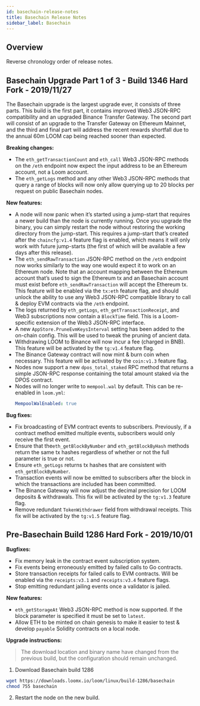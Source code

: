 ```yaml
---
id: basechain-release-notes
title: Basechain Release Notes
sidebar_label: Basechain
---
```


## Overview

Reverse chronology order of release notes.

## Basechain Upgrade Part 1 of 3 - Build 1346 Hard Fork - 2019/11/27

The Basechain upgrade is the largest upgrade ever, it consists of three parts. This build is the first part, it contains improved Web3 JSON-RPC compatibility and an upgraded Binance Transfer Gateway. The second part will consist of an upgrade to the Transfer Gateway on Ethereum Mainnet, and the third and final part will address the recent rewards shortfall due to the annual 60m LOOM cap being reached sooner than expected.

**Breaking changes:**

- The `eth_getTransactionCount` and `eth_call` Web3 JSON-RPC methods on the `/eth` endpoint now expect the input address to be an Ethereum account, not a Loom account.
- The `eth_getLogs` method and any other Web3 JSON-RPC methods that query a range of blocks will now only allow querying up to 20 blocks per request on public Basechain nodes.

**New features:**

- A node will now panic when it’s started using a jump-start that requires a newer build than the node is currently running. Once you upgrade the binary, you can simply restart the node without restoring the working directory from the jump-start. This requires a jump-start that’s created after the `chaincfg:v1.4` feature flag is enabled, which means it will only work with future jump-starts (the first of which will be available a few days after this release).
- The `eth_sendRawTransaction` JSON-RPC method on the `/eth` endpoint now works similarly to the way one would expect it to work on an Ethereum node. Note that an account mapping between the Ethereum account that’s used to sign the Ethereum tx and an Basechain account must exist before `eth_sendRawTransaction` will accept the Ethereum tx. This feature will be enabled via the `tx:eth` feature flag, and should unlock the ability to use any Web3 JSON-RPC compatible library to call & deploy EVM contracts via the `/eth` endpoint.
- The logs returned by `eth_getLogs`, `eth_getTransactionReceipt`, and Web3 subscriptions now contain a `BlockTime` field. This is a Loom-specific extension of the Web3 JSON-RPC interface.
- A new `AppStore.PruneEvmKeysInterval` setting has been added to the on-chain config. This will be used to tweak the pruning of ancient data.
- Withdrawing LOOM to Binance will now incur a fee (charged in BNB). This feature will be activated by the `tg:v1.4` feature flag.
- The Binance Gateway contract will now mint & burn coin when necessary. This feature will be activated by the `coin:v1.3` feature flag.
- Nodes now support a new `dpos_total_staked` RPC method that returns a simple JSON-RPC response containing the total amount staked via the DPOS contract.
- Nodes will no longer write to `mempool.wal` by default. This can be re-enabled in `loom.yml`:
  ```yaml
  MempoolWalEnabled: true
  ```

**Bug fixes:**

- Fix broadcasting of EVM contract events to subscribers. Previously, if a contract method emitted multiple events, subscribers would only receive the first event.
- Ensure that the`eth_getBlockByNumber` and `eth_getBlockByHash` methods return the same tx hashes regardless of whether or not the full parameter is true or not.
- Ensure `eth_getLogs` returns tx hashes that are consistent with `eth_getBlockByNumber`.
- Transaction events will now be emitted to subscribers after the block in which the transactions are included has been committed.
- The Binance Gateway will now adjust the decimal precision for LOOM deposits & withdrawals. This fix will be activated by the `tg:v1.3` feature flag.
- Remove redundant `TokenWithdrawer` field from withdrawal receipts. This fix will be activated by the `tg:v1.5` feature flag.

## Pre-Basechain Build 1286 Hard Fork - 2019/10/01

**Bugfixes:**

* Fix memory leak in the contract event subscription system.
* Fix events being erroneously emitted by failed calls to Go contracts.
* Store transaction receipts for failed calls to EVM contracts. Will be enabled via the `receipts:v3.1` and `receipts:v3.4` feature flags.
* Stop emitting redundant jailing events once a validator is jailed.

**New features:**

* `eth_getStorageAt` Web3 JSON-RPC method is now supported. If the block parameter is specified it must be set to `latest`.
* Allow ETH to be minted on chain genesis to make it easier to test & develop `payable` Solidity contracts on a local node.

**Upgrade instructions:**

> The download location and binary name have changed from the previous build, but the configuration should remain unchanged.

1) Download Basechain build 1286

```bash
wget https://downloads.loomx.io/loom/linux/build-1286/basechain
chmod 755 basechain
```

2) Restart the node on the new build.
